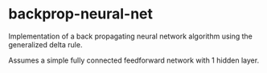 # backprop-neural-net
Implementation of a back propagating neural network algorithm using the generalized delta rule.

Assumes a simple fully connected feedforward network with 1 hidden layer.
